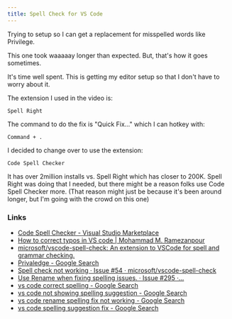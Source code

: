 ```yaml
---
title: Spell Check for VS Code
---
```


Trying to setup so I can get a replacement for 
misspelled words like Privilege.

This one took waaaaay longer than expected. But, that's how it goes sometimes. 

It's time well spent. This is getting my editor setup so that I don't have to worry about it. 

The extension I used in the video is:

    Spell Right     

The command to do the fix is "Quick Fix..." which I can hotkey with:

    Command + .

I decided to change over to use the extension:

    Code Spell Checker

It has over 2million installs vs. Spell Right which has closer to 200K. Spell Right was doing that I needed, but there might be a reason folks use Code Spell Checker more. (That reason might just be because it's been around longer, but I'm going with the crowd on this one)

### Links

- [Code Spell Checker - Visual Studio Marketplace](https://marketplace.visualstudio.com/items?itemName=streetsidesoftware.code-spell-checker)
- [How to correct typos in VS code | Mohammad M. Ramezanpour](https://ramezanpour.net/post/2020/04/14/spell-check-with-vs-code)
- [microsoft/vscode-spell-check: An extension to VSCode for spell and grammar checking.](https://github.com/microsoft/vscode-spell-check)
- [Privaledge - Google Search](https://www.google.com/search?client=safari&rls=en&q=Privaledge&ie=UTF-8&oe=UTF-8)
- [Spell check not working · Issue #54 · microsoft/vscode-spell-check](https://github.com/microsoft/vscode-spell-check/issues/54)
- [Use Rename when fixing spelling issues. · Issue #295 ·...](https://github.com/streetsidesoftware/vscode-spell-checker/issues/295)
- [vs code correct spelling - Google Search](https://www.google.com/search?client=safari&rls=en&q=vs+code+correct+spelling&ie=UTF-8&oe=UTF-8)
- [vs code not showing spelling suggestion - Google Search](https://www.google.com/search?client=safari&rls=en&q=vs+code+not+showing+spelling+suggestion&ie=UTF-8&oe=UTF-8)
- [vs code rename spelling fix not working - Google Search](https://www.google.com/search?client=safari&rls=en&q=vs+code+rename+spelling+fix+not+working&ie=UTF-8&oe=UTF-8)
- [vs code spelling suggestion fix - Google Search](https://www.google.com/search?client=safari&rls=en&q=vs+code+spelling+suggestion+fix&ie=UTF-8&oe=UTF-8)


